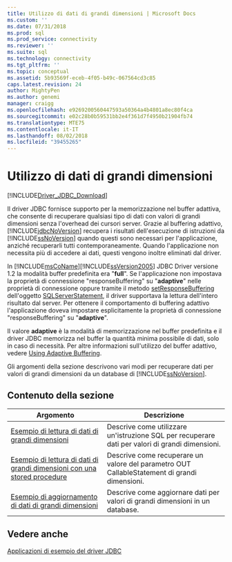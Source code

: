 ```yaml
---
title: Utilizzo di dati di grandi dimensioni | Microsoft Docs
ms.custom: ''
ms.date: 07/31/2018
ms.prod: sql
ms.prod_service: connectivity
ms.reviewer: ''
ms.suite: sql
ms.technology: connectivity
ms.tgt_pltfrm: ''
ms.topic: conceptual
ms.assetid: 5b93569f-eceb-4f05-b49c-067564cd3c85
caps.latest.revision: 24
author: MightyPen
ms.author: genemi
manager: craigg
ms.openlocfilehash: e9269200560447593a50364a4b4801a8ec80f4ca
ms.sourcegitcommit: e02c28b0b59531bb2e4f361d7f4950b21904fb74
ms.translationtype: MTE75
ms.contentlocale: it-IT
ms.lasthandoff: 08/02/2018
ms.locfileid: "39455265"
---
```

# <a name="working-with-large-data"></a>Utilizzo di dati di grandi dimensioni

[!INCLUDE[Driver_JDBC_Download](../../../includes/driver_jdbc_download.md)]

Il driver JDBC fornisce supporto per la memorizzazione nel buffer adattiva, che consente di recuperare qualsiasi tipo di dati con valori di grandi dimensioni senza l'overhead dei cursori server. Grazie al buffering adattivo, [!INCLUDE[jdbcNoVersion](../../../includes/jdbcnoversion_md.md)] recupera i risultati dell'esecuzione di istruzioni da [!INCLUDE[ssNoVersion](../../../includes/ssnoversion_md.md)] quando questi sono necessari per l'applicazione, anziché recuperarli tutti contemporaneamente. Quando l'applicazione non necessita più di accedere ai dati, questi vengono inoltre eliminati dal driver.  
  
In [!INCLUDE[msCoName](../../../includes/msconame_md.md)][!INCLUDE[ssVersion2005](../../../includes/ssversion2005_md.md)] JDBC Driver versione 1.2 la modalità buffer predefinita era "**full**". Se l'applicazione non impostava la proprietà di connessione "responseBuffering" su "**adaptive**" nelle proprietà di connessione oppure tramite il metodo [setResponseBuffering](../../../connect/jdbc/reference/setresponsebuffering-method-sqlserverstatement.md) dell'oggetto [SQLServerStatement](../../../connect/jdbc/reference/sqlserverstatement-class.md), il driver supportava la lettura dell'intero risultato dal server. Per ottenere il comportamento di buffering adattivo l'applicazione doveva impostare esplicitamente la proprietà di connessione "responseBuffering" su "**adaptive**".  
  
Il valore **adaptive** è la modalità di memorizzazione nel buffer predefinita e il driver JDBC memorizza nel buffer la quantità minima possibile di dati, solo in caso di necessità. Per altre informazioni sull'utilizzo del buffer adattivo, vedere [Using Adaptive Buffering](../../../connect/jdbc/using-adaptive-buffering.md).  
  
Gli argomenti della sezione descrivono vari modi per recuperare dati per valori di grandi dimensioni da un database di [!INCLUDE[ssNoVersion](../../../includes/ssnoversion_md.md)].  
  
## <a name="in-this-section"></a>Contenuto della sezione  
  
| Argomento                                                                                                                         | Descrizione                                                              |
| ----------------------------------------------------------------------------------------------------------------------------- | ------------------------------------------------------------------------ |
| [Esempio di lettura di dati di grandi dimensioni](../../../connect/jdbc/code-samples/reading-large-data-sample.md)                                               | Descrive come utilizzare un'istruzione SQL per recuperare dati per valori di grandi dimensioni.       |
| [Esempio di lettura di dati di grandi dimensioni con una stored procedure](../../../connect/jdbc/code-samples/reading-large-data-with-stored-procedures-sample.md) | Descrive come recuperare un valore del parametro OUT CallableStatement di grandi dimensioni. |
| [Esempio di aggiornamento di dati di grandi dimensioni](../../../connect/jdbc/code-samples/updating-large-data-sample.md)                                             | Descrive come aggiornare dati per valori di grandi dimensioni in un database.                |
  
## <a name="see-also"></a>Vedere anche

[Applicazioni di esempio del driver JDBC](../../../connect/jdbc/code-samples/sample-jdbc-driver-applications.md)  
  